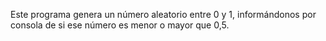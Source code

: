 Este programa genera un número aleatorio entre 0 y 1,
informándonos por consola de si ese número es menor o mayor que 0,5.